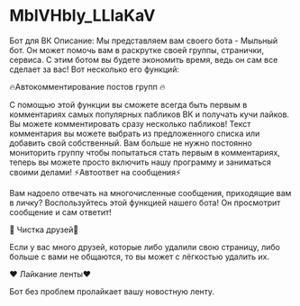 # MblVHbly_LLlaKaV
Бот для ВК
Описание:
Мы представляем вам своего бота - Мыльный бот. Он может помочь вам в раскрутке своей группы, странички, сервиса. С этим ботом вы будете экономить время, ведь он сам все сделает за вас! Вот несколько его функций:

🔥Автокомментирование постов групп 🔥

С помощью этой функции вы сможете всегда быть первым в комментариях самых популярных пабликов ВК и получать кучи лайков. Вы можете комментировать сразу несколько пабликов! Текст комментария вы можете выбрать из предложенного списка или добавить свой собственный. Вам больше не нужно постоянно мониторить группу чтобы попытаться стать первым в комментариях, теперь вы можете просто включить нашу программу и заниматься своими делами!
⚡Автоответ на сообщения⚡

Вам надоело отвечать на многочисленные сообщения, приходящие вам в личку? Воспользуйтесь этой функцией нашего бота! Он просмотрит сообщение и сам ответит!

🌟 Чистка друзей🌟

Если у вас много друзей, которые либо удалили свою страницу, либо больше с вами не общаются, то вы может с лёгкостью удалить их.

❤ Лайкание ленты❤

Бот без проблем пролайкает вашу новостную ленту.

